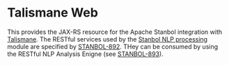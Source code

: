 Talismane Web
=============

This provides the JAX-RS resource for the Apache Stanbol integration with [Talismane](https://github.com/urieli/talismane). The RESTful services used by the [Stanbol NLP processing](http://stanbol.apache.org/docs/trunk/components/enhancer/nlp/) module are specified by [STANBOL-892](https://issues.apache.org/jira/browse/STANBOL-892). THey can be consumed by using the RESTful NLP Analysis Enigne (see [STANBOL-893](https://issues.apache.org/jira/browse/STANBOL-893)).
